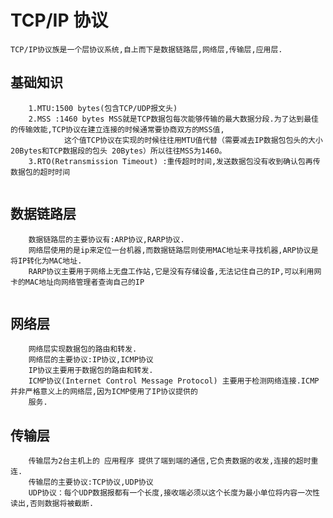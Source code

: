 # TCP/IP 协议
    TCP/IP协议族是一个层协议系统,自上而下是数据链路层,网络层,传输层,应用层.
    
## 基础知识

```shell
    1.MTU:1500 bytes(包含TCP/UDP报文头)
    2.MSS :1460 bytes MSS就是TCP数据包每次能够传输的最大数据分段.为了达到最佳的传输效能,TCP协议在建立连接的时候通常要协商双方的MSS值,
            这个值TCP协议在实现的时候往往用MTU值代替（需要减去IP数据包包头的大小20Bytes和TCP数据段的包头 20Bytes）所以往往MSS为1460。
    3.RTO(Retransmission Timeout) :重传超时时间,发送数据包没有收到确认包再传数据包的超时时间
    
```

## 数据链路层

```shell
    数据链路层的主要协议有:ARP协议,RARP协议.
    网络层使用的是ip来定位一台机器,而数据链路层则使用MAC地址来寻找机器,ARP协议是将IP转化为MAC地址.
    RARP协议主要用于网络上无盘工作站,它是没有存储设备,无法记住自己的IP,可以利用网卡的MAC地址向网络管理者查询自己的IP
    
```

## 网络层

```shell
    网络层实现数据包的路由和转发.
    网络层的主要协议:IP协议,ICMP协议
    IP协议主要用于数据包的路由和转发.
    ICMP协议(Internet Control Message Protocol) 主要用于检测网络连接.ICMP并非严格意义上的网络层,因为ICMP使用了IP协议提供的
    服务.
```

## 传输层

```shell
    传输层为2台主机上的 应用程序 提供了端到端的通信,它负责数据的收发,连接的超时重连.
    传输层的主要协议:TCP协议,UDP协议
    UDP协议：每个UDP数据报都有一个长度,接收端必须以这个长度为最小单位将内容一次性读出,否则数据将被截断.
```